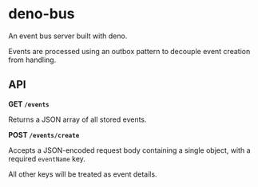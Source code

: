 # deno-bus

An event bus server built with deno.

Events are processed using an outbox pattern to decouple event creation from handling.

## API

**GET `/events`**

Returns a JSON array of all stored events.

**POST `/events/create`**

Accepts a JSON-encoded request body containing a single object, with a required `eventName` key.

All other keys will be treated as event details.
